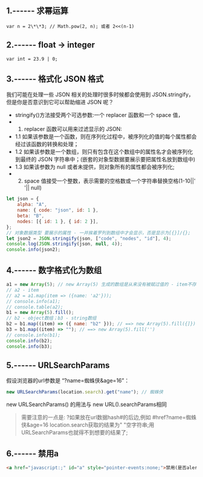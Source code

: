 ## 1.------ 求幂运算
```
var n = 2\*\*3; // Math.pow(2, n); 或者 2<<(n-1)
```

## 2.------ float -> integer
```
var int = 23.9 | 0;
```

## 3.------ 格式化 JSON 格式
我们可能在处理一些 JSON 相关的处理时很多时候都会使用到 JSON.stringify，但是你是否意识到它可以帮助缩进 JSON 呢？

-   stringify()方法接受两个可选参数:一个 replacer 函数和一个 space 值，
-   1. replacer 函数可以用来过滤显示的 JSON:
-   1.1 如果该参数是一个函数，则在序列化过程中，被序列化的值的每个属性都会经过该函数的转换和处理；
-   1.2 如果该参数是一个数组，则只有包含在这个数组中的属性名才会被序列化到最终的 JSON 字符串中；(嵌套的对象型数据要展示要把属性名放到数组中)
-   1.3 如果该参数为 null 或者未提供，则对象所有的属性都会被序列化;
-   2. space 值接受一个整数，表示需要的空格数或一个字符串替换空格(1-10||' '|| null)

```javascript
let json = {
    alpha: "A",
    name: { code: "json", id: 1 },
    beta: "B",
    nodes: [{ id: 1 }, { id: 2 }],
};
// 对象数据类型 要展示的属性 - 一并挨着罗列到数组中才会显示，否是显示为[{}]/{};
let json2 = JSON.stringify(json, ["code", "nodes", "id"], 4);
console.log(JSON.stringify(json, null, 4));
console.info(json2);
```

## 4.------ 数字格式化为数组

```javascript
a1 = new Array(5); // new Array(5) 生成的数组是从来没有被赋过值的 - item不存在
// a2 - item
// a2 = a1.map(item => ({name: 'a2'}));
// console.info(a1);
// console.table(a2);
b1 = new Array(5).fill();
// b2 - object数组；b3 - string数组
b2 = b1.map((item) => ({ name: "b2" })); // ==> new Array(5).fill({]})
b3 = b1.map((item) => ""); // ==> new Array(5).fill('')
// console.info(b1);
console.info(b2);
console.info(b3);
```

## 5.------ URLSearchParams
假设浏览器的url参数是 “?name=蜘蛛侠&age=16”：
```javascript
new URLSearchParams(location.search).get("name"); // 蜘蛛侠
```
new URLSearchParams() 的用法与 new URL().searchParams相同
> 需要注意的一点是: ?如果放在url数据hash#的后边,例如
> #href?name=蜘蛛侠&age=16
> location.search获取的结果为" "空字符串;用URLSearchParams也就得不到想要的结果了;


## 6.------ 禁用a
```html
<a href="javascript:;" id="a" style="pointer-events:none;">禁用(是否alert)</a>
```